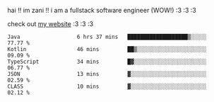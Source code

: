 hai !! im zani !! i am a fullstack software engineer (WOW!) :3 :3 :3

check out [my website](https://zani.wtf) :3 :3 :3

<!--START_SECTION:waka-->

```text
Java                  6 hrs 37 mins   ███████████████████▒░░░░░   77.77 %
Kotlin                46 mins         ██▒░░░░░░░░░░░░░░░░░░░░░░   09.09 %
TypeScript            34 mins         █▓░░░░░░░░░░░░░░░░░░░░░░░   06.77 %
JSON                  13 mins         ▓░░░░░░░░░░░░░░░░░░░░░░░░   02.59 %
CLASS                 10 mins         ▓░░░░░░░░░░░░░░░░░░░░░░░░   02.12 %
```

<!--END_SECTION:waka-->
